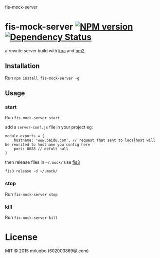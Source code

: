 fis-mock-server


 # fis-mock-server [![NPM version][npm-image]][npm-url] [![Dependency Status][daviddm-image]][daviddm-url]


a rewrite server build with [koa](https://github.com/koajs/koa) and [pm2](https://github.com/Unitech/pm2)

 ## Installation

 Run `npm install fis-mock-server -g`

 ## Usage

### start
Run `fis-mock-server start`

add a `server-conf.js` file in your project
eg:
```
module.exports = {
    hostname: 'www.baidu.com', // request that sent to localhost will be rewrited to hostname you config here
    port: 8888 // defult null
}
```

then release files in `~/.mock/` use [fis3](https://github.com/fex-team/fis3)

`fis3 release -d ~/.mock/`

### stop
Run `fis-mock-server stop`

### kill

Run `fis-mock-server kill`




 # License
 MIT © 2015 mrluobo (602003869@.com)

 [npm-image]: https://badge.fury.io/js/fis-mock-server.svg
 [npm-url]: https://www.npmjs.com/package/fis-mock-server
 [daviddm-image]: https://david-dm.org/Mrluobo/fis-mock-server.svg?theme=shields.io
 [daviddm-url]: https://david-dm.org/Mrluobo/fis-mock-server.svg